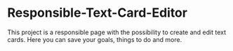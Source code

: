 # Responsible-Text-Card-Editor
This project is a responsible page with the possibility to create and edit text cards. Here you can save your goals, things to do and more.
